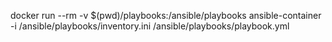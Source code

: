 
docker run --rm -v $(pwd)/playbooks:/ansible/playbooks ansible-container -i /ansible/playbooks/inventory.ini /ansible/playbooks/playbook.yml